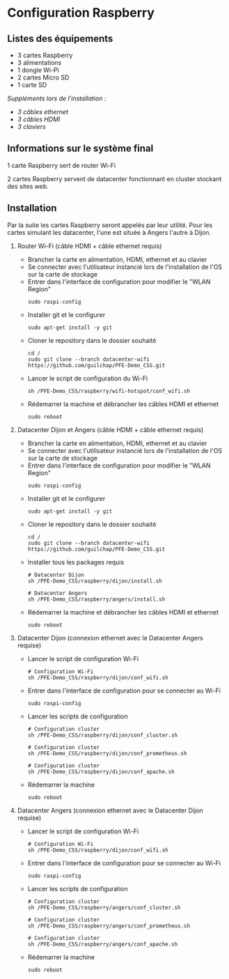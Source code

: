 # Configuration Raspberry

## **Listes des équipements**

- 3 cartes Raspberry
- 3 alimentations
- 1 dongle Wi-Pi
- 2 cartes Micro SD
- 1 carte SD

*Suppléments lors de l'installation :*
- *3 câbles ethernet*
- *3 câbles HDMI*
- *3 claviers*


## **Informations sur le système final**

1 carte Raspberry sert de router Wi-Fi

2 cartes Raspberry servent de datacenter fonctionnant en cluster stockant des sites web.


## **Installation**

Par la suite les cartes Raspberry seront appelés par leur utilité. Pour les cartes simulant les datacenter, l'une est située à Angers l'autre à Dijon.

1. Router Wi-Fi (câble HDMI + câble ethernet requis)

   - Brancher la carte en alimentation, HDMI, ethernet et au clavier
   - Se connecter avec l'utilisateur instancié lors de l'installation de l'OS sur la carte de stockage
   - Entrer dans l'interface de configuration pour modifier le "WLAN Region"
        ```
        sudo raspi-config
        ```
   - Installer git et le configurer
        ```
        sudo apt-get install -y git
        ```
   - Cloner le repository dans le dossier souhaité
        ```
        cd /
        sudo git clone --branch datacenter-wifi https://github.com/guilchap/PFE-Demo_CSS.git
        ```
   - Lancer le script de configuration du Wi-Fi
        ```
        sh /PFE-Demo_CSS/raspberry/wifi-hotspot/conf_wifi.sh
        ```
   - Rédemarrer la machine et débrancher les câbles HDMI et ethernet
        ```
        sudo reboot
        ```


2. Datacenter Dijon et Angers (câble HDMI + câble ethernet requis)

   - Brancher la carte en alimentation, HDMI, ethernet et au clavier
   - Se connecter avec l'utilisateur instancié lors de l'installation de l'OS sur la carte de stockage
   - Entrer dans l'interface de configuration pour modifier le "WLAN Region"
        ```
        sudo raspi-config
        ```
   - Installer git et le configurer
        ```
        sudo apt-get install -y git
        ```
   - Cloner le repository dans le dossier souhaité
        ```
        cd /
        sudo git clone --branch datacenter-wifi https://github.com/guilchap/PFE-Demo_CSS.git
        ```
   - Installer tous les packages requis
        ```
        # Datacenter Dijon
        sh /PFE-Demo_CSS/raspberry/dijon/install.sh

        # Datacenter Angers
        sh /PFE-Demo_CSS/raspberry/angers/install.sh
        ```
   - Rédemarrer la machine et débrancher les câbles HDMI et ethernet
        ```
        sudo reboot
        ```


3. Datacenter Dijon (connexion ethernet avec le Datacenter Angers requise)

   - Lancer le script de configuration Wi-Fi
        ```
        # Configuration Wi-Fi
        sh /PFE-Demo_CSS/raspberry/dijon/conf_wifi.sh
        ```
    - Entrer dans l'interface de configuration pour se connecter au Wi-Fi
        ```
        sudo raspi-config
        ```
    - Lancer les scripts de configuration
        ```
        # Configuration cluster
        sh /PFE-Demo_CSS/raspberry/dijon/conf_cluster.sh 

        # Configuration cluster
        sh /PFE-Demo_CSS/raspberry/dijon/conf_prometheus.sh 

        # Configuration cluster
        sh /PFE-Demo_CSS/raspberry/dijon/conf_apache.sh 
        ```
   - Rédemarrer la machine
        ```
        sudo reboot
        ```

4. Datacenter Angers (connexion ethernet avec le Datacenter Dijon requise)

   - Lancer le script de configuration Wi-Fi
        ```
        # Configuration Wi-Fi
        sh /PFE-Demo_CSS/raspberry/dijon/conf_wifi.sh
        ```
    - Entrer dans l'interface de configuration pour se connecter au Wi-Fi
        ```
        sudo raspi-config
        ```
    - Lancer les scripts de configuration
        ```
        # Configuration cluster
        sh /PFE-Demo_CSS/raspberry/angers/conf_cluster.sh 

        # Configuration cluster
        sh /PFE-Demo_CSS/raspberry/angers/conf_prometheus.sh 

        # Configuration cluster
        sh /PFE-Demo_CSS/raspberry/angers/conf_apache.sh 
        ```
   - Rédemarrer la machine
        ```
        sudo reboot
        ```